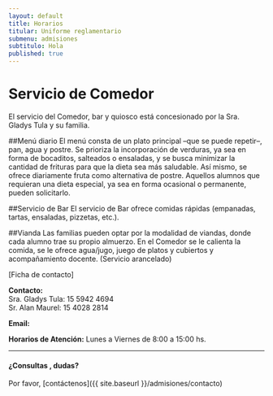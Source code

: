 ```yaml
---
layout: default
title: Horarios
titular: Uniforme reglamentario
submenu: admisiones
subtitulo: Hola
published: true
---
```


# Servicio de Comedor

El servicio del Comedor, bar y quiosco está concesionado por la Sra. Gladys Tula y su familia.         

##Menú diario
El menú consta de un plato principal –que se puede repetir–, pan, agua y postre. Se prioriza la incorporación de verduras, ya sea en forma de bocaditos, salteados o ensaladas, y se busca minimizar la cantidad de frituras para que la dieta sea más saludable. Así mismo, se ofrece diariamente fruta como alternativa de postre.
Aquellos alumnos que requieran una dieta especial, ya sea en forma ocasional o permanente, pueden solicitarlo.

##Servicio de Bar
El servicio de Bar ofrece comidas rápidas (empanadas, tartas, ensaladas, pizzetas, etc.).

##Vianda
Las familias pueden optar por la modalidad de viandas, donde cada alumno trae su propio almuerzo. En el Comedor se le calienta la comida, se le ofrece agua/jugo, juego de platos y cubiertos y acompañamiento docente. (Servicio arancelado)

[Ficha de contacto]

**Contacto:** 	
Sra. Gladys Tula: 15 5942 4694  
Sr. Alan Maurel: 15 4028 2814  

**Email:** 

**Horarios de Atención:** Lunes a Viernes de 8:00 a 15:00 hs.

---

#### ¿Consultas , dudas?
Por favor, [contáctenos]({{ site.baseurl }}/admisiones/contacto)